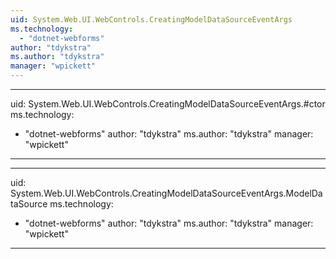 ```yaml
---
uid: System.Web.UI.WebControls.CreatingModelDataSourceEventArgs
ms.technology: 
  - "dotnet-webforms"
author: "tdykstra"
ms.author: "tdykstra"
manager: "wpickett"
---
```


---
uid: System.Web.UI.WebControls.CreatingModelDataSourceEventArgs.#ctor
ms.technology: 
  - "dotnet-webforms"
author: "tdykstra"
ms.author: "tdykstra"
manager: "wpickett"
---

---
uid: System.Web.UI.WebControls.CreatingModelDataSourceEventArgs.ModelDataSource
ms.technology: 
  - "dotnet-webforms"
author: "tdykstra"
ms.author: "tdykstra"
manager: "wpickett"
---
